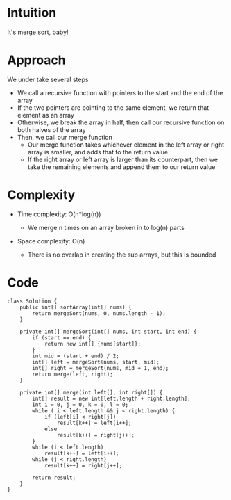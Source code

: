 # Intuition
It's merge sort, baby!

# Approach
We under take several steps
- We call a recursive function with pointers to the start and the end of the array
- If the two pointers are pointing to the same element, we return that element as an array
- Otherwise, we break the array in half, then call our recursive function on both halves of the array
- Then, we call our merge function
    - Our merge function takes whichever element in the left array or right array is smaller, and adds that to the return value
    - If the right array or left array is larger than its counterpart, then we take the remaining elements and append them to our return value

# Complexity
- Time complexity: O(n*log(n))
    - We merge n times on an array broken in to log(n) parts

- Space complexity: O(n)
    - There is no overlap in creating the sub arrays, but this is bounded

# Code
```
class Solution {
    public int[] sortArray(int[] nums) {
        return mergeSort(nums, 0, nums.length - 1);
    }

    private int[] mergeSort(int[] nums, int start, int end) {
        if (start == end) {
            return new int[] {nums[start]};
        }
        int mid = (start + end) / 2;
        int[] left = mergeSort(nums, start, mid);
        int[] right = mergeSort(nums, mid + 1, end);
        return merge(left, right);
    }

    private int[] merge(int left[], int right[]) {
        int[] result = new int[left.length + right.length];
        int i = 0, j = 0, k = 0, l = 0;
        while ( i < left.length && j < right.length) {
            if (left[i] < right[j])
                result[k++] = left[i++];
            else
                result[k++] = right[j++];
        }
        while (i < left.length)
            result[k++] = left[i++];
        while (j < right.length)
            result[k++] = right[j++];

        return result;
    }
}
```